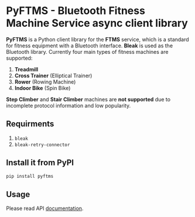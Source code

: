 # PyFTMS - Bluetooth Fitness Machine Service async client library

**PyFTMS** is a Python client library for the **FTMS** service, which is a standard for fitness equipment with a Bluetooth interface. **Bleak** is used as the Bluetooth library. Currently four main types of fitness machines are supported:
 1. **Treadmill**
 2. **Cross Trainer** (Elliptical Trainer)
 3. **Rower** (Rowing Machine)
 4. **Indoor Bike** (Spin Bike)

**Step Climber** and **Stair Climber** machines are **not supported** due to incomplete protocol information and low popularity.

## Requirments

1. `bleak`
2. `bleak-retry-connector`

## Install it from PyPI

```bash
pip install pyftms
```

## Usage

Please read API [documentation](https://dudanov.github.io/pyftms/pyftms.html).
